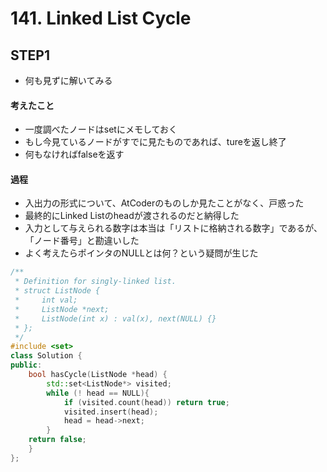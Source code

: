 # 141. Linked List Cycle

## STEP1
- 何も見ずに解いてみる

#### 考えたこと
- 一度調べたノードはsetにメモしておく
- もし今見ているノードがすでに見たものであれば、tureを返し終了
- 何もなければfalseを返す

#### 過程
- 入出力の形式について、AtCoderのものしか見たことがなく、戸惑った
- 最終的にLinked Listのheadが渡されるのだと納得した
- 入力として与えられる数字は本当は「リストに格納される数字」であるが、「ノード番号」と勘違いした
- よく考えたらポインタのNULLとは何？という疑問が生じた

```cpp
/**
 * Definition for singly-linked list.
 * struct ListNode {
 *     int val;
 *     ListNode *next;
 *     ListNode(int x) : val(x), next(NULL) {}
 * };
 */
#include <set>
class Solution {
public:
    bool hasCycle(ListNode *head) {
        std::set<ListNode*> visited;
        while (! head == NULL){
            if (visited.count(head)) return true;
            visited.insert(head);
            head = head->next;
        }
    return false;
    }
};



